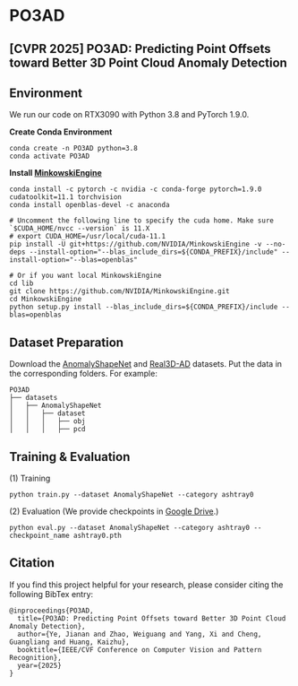# PO3AD
## [CVPR 2025] PO3AD: Predicting Point Offsets toward Better 3D Point Cloud Anomaly Detection
## Environment
We run our code on RTX3090 with Python 3.8 and PyTorch 1.9.0.

**Create Conda Environment**
```
conda create -n PO3AD python=3.8
conda activate PO3AD
```

**Install [MinkowskiEngine](https://github.com/NVIDIA/MinkowskiEngine)**
```
conda install -c pytorch -c nvidia -c conda-forge pytorch=1.9.0 cudatoolkit=11.1 torchvision
conda install openblas-devel -c anaconda

# Uncomment the following line to specify the cuda home. Make sure `$CUDA_HOME/nvcc --version` is 11.X
# export CUDA_HOME=/usr/local/cuda-11.1
pip install -U git+https://github.com/NVIDIA/MinkowskiEngine -v --no-deps --install-option="--blas_include_dirs=${CONDA_PREFIX}/include" --install-option="--blas=openblas"

# Or if you want local MinkowskiEngine
cd lib
git clone https://github.com/NVIDIA/MinkowskiEngine.git
cd MinkowskiEngine
python setup.py install --blas_include_dirs=${CONDA_PREFIX}/include --blas=openblas
```
## Dataset Preparation
Download the [AnomalyShapeNet](https://github.com/Chopper-233/Anomaly-ShapeNet) and [Real3D-AD](https://github.com/M-3LAB/Real3D-AD) datasets.
Put the data in the corresponding folders. For example:
```
PO3AD
├── datasets
│   ├── AnomalyShapeNet
│   │   ├── dataset
│   │   │   ├── obj
│   │   │   ├── pcd
```
## Training & Evaluation
(1) Training
```
python train.py --dataset AnomalyShapeNet --category ashtray0
```

(2) Evaluation (We provide checkpoints in [Google Drive](https://drive.google.com/drive/folders/14UU14Tl1NbogS1S4yRM2MbgoF4YG-NWO?usp=sharing).)
```
python eval.py --dataset AnomalyShapeNet --category ashtray0 --checkpoint_name ashtray0.pth
```

## Citation
If you find this project helpful for your research, please consider citing the following BibTex entry:
```
@inproceedings{PO3AD,
  title={PO3AD: Predicting Point Offsets toward Better 3D Point Cloud Anomaly Detection},
  author={Ye, Jianan and Zhao, Weiguang and Yang, Xi and Cheng, Guangliang and Huang, Kaizhu},
  booktitle={IEEE/CVF Conference on Computer Vision and Pattern Recognition},
  year={2025}
}
```
